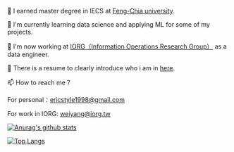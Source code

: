 <!--
**eric781ctf/eric781ctf** is a ✨ _special_ ✨ repository because its `README.md` (this file) appears on your GitHub profile.

Here are some ideas to get you started:

- 🔭 I’m currently working on ...
- 🌱 I’m currently learning ...
- 👯 I’m looking to collaborate on ...
- 🤔 I’m looking for help with ...
- 💬 Ask me about ...
- 📫 How to reach me: ericstyle1998@gmail.com
- 😄 Pronouns: ...
- ⚡ Fun fact: ...
-->

🔭 I earned master degree in IECS at [Feng-Chia university](https://www.fcu.edu.tw/en/).

🌱 I'm currently learning data science and applying ML for some of my projects.

:office: I'm now working at [IORG（Information Operations Research Group）](https://iorg.tw/) as a data engineer.

💬 There is a resume to clearly introduce who i am in [here](https://github.com/eric781ctf/Resume/blob/main/Resume.pdf).

📫 How to reach me？

For personal：ericstyle1998@gmail.com

For work in IORG: weiyang@iorg.tw

[![Anurag's github stats](https://github-readme-stats.vercel.app/api?username=eric781ctf&show_icons=true&theme=onedark)](https://github.com/anuraghazra/github-readme-stats)

[![Top Langs](https://github-readme-stats.vercel.app/api/top-langs/?username=eric781ctf)](https://github.com/anuraghazra/github-readme-stats)
